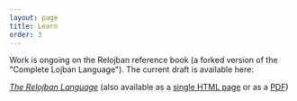 ```yaml
---
layout: page
title: Learn
order: 3
---
```


Work is ongoing on the Relojban reference book (a forked version of the "Complete Lojban Language"). The current draft is available here:

[_The Relojban Language_](/book/xhtml/) (also available as a [single HTML page](/book/xhtml_nochunks/) or as a [PDF](/book/relojban-book.pdf))

